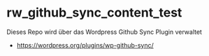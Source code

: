 # rw_github_sync_content_test

Dieses Repo wird über das Wordpress Github Sync Plugin verwaltet 

- https://wordpress.org/plugins/wp-github-sync/  

